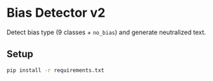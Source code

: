 # Bias Detector v2

Detect bias type (9 classes + `no_bias`) and generate neutralized text.

## Setup

```bash
pip install -r requirements.txt
